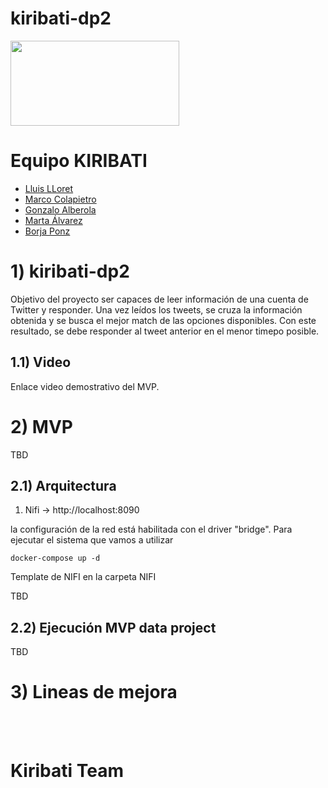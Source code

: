# kiribati-dp2
<img align="center" width="270" height="136" src="http://www.gepacv.org/wp-content/uploads/2017/01/EDEM-Logo--540x272.png">

# Equipo KIRIBATI 
* [Lluis LLoret](https://github.com/luisllll)
* [Marco Colapietro](https://github.com/Marcolapietro)
* [Gonzalo Alberola](https://github.com/GonzaloAP97)
* [Marta Álvarez](https://github.com/maalal)
* [Borja Ponz](https://github.com/fbponz)

# 1) kiribati-dp2
Objetivo del proyecto ser capaces de leer información de una cuenta de Twitter y responder. Una vez leídos los tweets, se cruza la información obtenida y se busca el mejor match de las opciones disponibles. Con este resultado, se debe responder al tweet anterior en el menor timepo posible. 

## 1.1) Video 
Enlace video demostrativo del MVP.
<br>

# 2) MVP

TBD

## 2.1) Arquitectura 

1. Nifi -> http://localhost:8090

la configuración de la red está habilitada con el driver "bridge".
Para ejecutar el sistema que vamos a utilizar

    docker-compose up -d

Template de NIFI en la carpeta NIFI

TBD

## 2.2) Ejecución MVP data project

TBD

# 3) Lineas de mejora

<br><br>
# Kiribati Team
